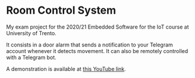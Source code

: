 # Room Control System
My exam project for the 2020/21 Embedded Software for the IoT course at University of Trento.

It consists in a door alarm that sends a notification to your Telegram account whenever it detects movement. It can also be remotely controlled with a Telegram bot.

A demonstration is available at [this YouTube link](https://www.youtube.com/watch?v=PAIBuAd3h1c&t=2s).
